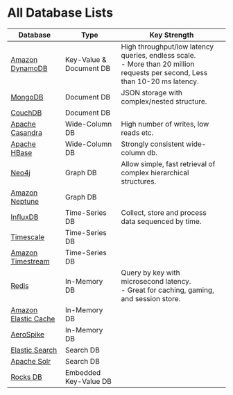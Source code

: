 
# All Database Lists

| Database                                                                         | Type                    | Key Strength                                                                                                                     |
|----------------------------------------------------------------------------------|-------------------------|----------------------------------------------------------------------------------------------------------------------------------|
| [Amazon DynamoDB](https://github.com/Anshul619/AWS-Services/tree/main/1_Databases/AmazonDynamoDB/Readme.md)          | Key-Value & Document DB | High throughput/low latency queries, endless scale. <br/>- More than 20 million requests per second, Less than 10-20 ms latency. |
| [MongoDB](10_Document-Databases/MongoAtlas/Readme.md)                            | Document DB             | JSON storage with complex/nested structure.                                                                                      |
| [CouchDB](https://couchdb.apache.org)                                            | Document DB             |                                                                                                                                  |
| [Apache Casandra](11_WideColumn-Databases/ApacheCasandra.md)                     | Wide-Column DB          | High number of writes, low reads etc.                                                                                            |
| [Apache HBase](11_WideColumn-Databases/ApacheHBase.md)                           | Wide-Column DB          | Strongly consistent wide-column db.                                                                                              |
| [Neo4j](13_Graph-Databases/Neo4j.md)                                             | Graph DB                | Allow simple, fast retrieval of complex hierarchical structures.                                                                 |
| [Amazon Neptune](https://github.com/Anshul619/AWS-Services/tree/main/1_Databases/AmazonNeptune.md)                   | Graph DB                |                                                                                                                                  |
| [InfluxDB](12_TimeSeries-Databases/InfluxDB.md)                                  | Time-Series DB          | Collect, store and process data sequenced by time.                                                                               |
| [Timescale](12_TimeSeries-Databases/Timescale.md)                                | Time-Series DB          |                                                                                                                                  |
| [Amazon Timestream](https://aws.amazon.com/timestream/)                          | Time-Series DB          |                                                                                                                                  |
| [Redis](8_Caching-InMemory-Databases/Redis/Readme.md)                              | In-Memory DB            | Query by key with microsecond latency. <br/>- Great for caching, gaming, and session store.                                      |
| [Amazon Elastic Cache](https://github.com/Anshul619/AWS-Services/tree/main/1_Databases/AmazonElasticCache/Readme.md) | In-Memory DB            |                                                                                                                                  |
| [AeroSpike](8_Caching-InMemory-Databases/AeroSpike.md)                             | In-Memory DB            |                                                                                                                                  |
| [Elastic Search](9_Search-Databases/ElasticSearch/Readme.md)                     | Search DB               |                                                                                                                                  |
| [Apache Solr](9_Search-Databases/ApacheSolr.md)                                  | Search DB               |                                                                                                                                  |
| [Rocks DB](14_EmbededKeyValue-Databases/RocksDB.md)                              | Embedded Key-Value DB   |                                                                                                                                  |